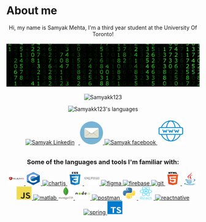 # About me


<p align="center">
  Hi, my name is Samyak Mehta, I'm a third year student at the University Of Toronto!
  <br/>
  <br/>

  <img src="https://github.com/Samyakk123/Samyakk123/blob/main/icons/introGif.gif">
</p>


<p align="center">
  <img align="center" alt="Samyakk123" src="https://komarev.com/ghpvc/?username=Samyakk123"/>
</p>
<p align="center">
  <img alt="Samyakk123's languages" src="https://github-readme-stats.vercel.app/api/top-langs/?username=Samyakk123&langs_count=6&layout=compact&theme=dark"/>


</p>

<p align="center">
  <a href="https://www.linkedin.com/in/samyak-mehta2/">
  <img style="margin:10px" alt="Samyak Linkedin" width="60px" src="https://raw.githubusercontent.com/peterthehan/peterthehan/master/assets/linkedin.svg" style="max-width:100%;">
  </a>

  <!-- Fix this one tmrw -->
  <a href="mailto:samyakmehta@mail.utoronto.ca">
    <img alt="Samyak Linkedin" width="60px" src="https://github.com/Samyakk123/Samyakk123/blob/main/icons/mail.png" style="max-width:100%;">
  </a>
  <a href="https://www.facebook.com/samyak.mt/">
    <img alt="Samyak facebook" width="60px" src="https://github.com/peterthehan/peterthehan/blob/master/assets/facebook.svg" style="max-width:100%;">
  </a>

  <a href="https://samyakmehta.me/">
    <img align="centre" alt="Samyak facebook" width="70px" height="70px" src="https://github.com/Samyakk123/Samyakk123/blob/main/icons/website.png" style="max-width:100%;">
  </a>
</p>





<h3 align="center">Some of the languages and tools I'm familiar with:</h3>
<p align="center"> <a href="https://angular.io" target="_blank"> <img src="https://raw.githubusercontent.com/devicons/devicon/master/icons/angularjs/angularjs-original-wordmark.svg" alt="angularjs" width="40" height="35"/> </a> <a href="https://www.cprogramming.com/" target="_blank"> <img src="https://raw.githubusercontent.com/devicons/devicon/master/icons/c/c-original.svg" alt="c" width="40" height="35"/> </a> <a href="https://www.chartjs.org" target="_blank"> <img src="https://www.chartjs.org/media/logo-title.svg" alt="chartjs" width="40" height="35"/> </a> <a href="https://www.w3schools.com/css/" target="_blank"> <img src="https://raw.githubusercontent.com/devicons/devicon/master/icons/css3/css3-original-wordmark.svg" alt="css3" width="40" height="35"/> </a> <a href="https://expressjs.com" target="_blank"> <img src="https://raw.githubusercontent.com/devicons/devicon/master/icons/express/express-original-wordmark.svg" alt="express" width="40" height="35"/> </a> <a href="https://www.figma.com/" target="_blank"> <img src="https://www.vectorlogo.zone/logos/figma/figma-icon.svg" alt="figma" width="40" height="35"/> </a> <a href="https://firebase.google.com/" target="_blank"> <img src="https://www.vectorlogo.zone/logos/firebase/firebase-icon.svg" alt="firebase" width="40" height="35"/> </a> <a href="https://git-scm.com/" target="_blank"> <img src="https://www.vectorlogo.zone/logos/git-scm/git-scm-icon.svg" alt="git" width="40" height="35"/> </a> <a href="https://www.w3.org/html/" target="_blank"> <img src="https://raw.githubusercontent.com/devicons/devicon/master/icons/html5/html5-original-wordmark.svg" alt="html5" width="40" height="35"/> </a> <a href="https://www.java.com" target="_blank"> <img src="https://raw.githubusercontent.com/devicons/devicon/master/icons/java/java-original.svg" alt="java" width="40" height="35"/> </a> <a href="https://developer.mozilla.org/en-US/docs/Web/JavaScript" target="_blank"> <img src="https://raw.githubusercontent.com/devicons/devicon/master/icons/javascript/javascript-original.svg" alt="javascript" width="40" height="35"/> </a> <a href="https://www.mathworks.com/" target="_blank"> <img src="https://raw.githubusercontent.com/simple-icons/simple-icons/master/icons/mathworks.svg" alt="matlab" width="40" height="35"/> </a> <a href="https://www.mongodb.com/" target="_blank"> <img src="https://raw.githubusercontent.com/devicons/devicon/master/icons/mongodb/mongodb-original-wordmark.svg" alt="mongodb" width="40" height="35"/> </a> <a href="https://nodejs.org" target="_blank"> <img src="https://raw.githubusercontent.com/devicons/devicon/master/icons/nodejs/nodejs-original-wordmark.svg" alt="nodejs" width="40" height="35"/> </a> <a href="https://postman.com" target="_blank"> <img src="https://www.vectorlogo.zone/logos/getpostman/getpostman-icon.svg" alt="postman" width="40" height="35"/> </a> <a href="https://www.python.org" target="_blank"> <img src="https://raw.githubusercontent.com/devicons/devicon/master/icons/python/python-original.svg" alt="python" width="40" height="35"/> </a> <a href="https://reactjs.org/" target="_blank"> <img src="https://raw.githubusercontent.com/devicons/devicon/master/icons/react/react-original-wordmark.svg" alt="react" width="40" height="35"/> </a> <a href="https://reactnative.dev/" target="_blank"> <img src="https://reactnative.dev/img/header_logo.svg" alt="reactnative" width="40" height="35"/> </a> <a href="https://spring.io/" target="_blank"> <img src="https://www.vectorlogo.zone/logos/springio/springio-icon.svg" alt="spring" width="40" height="35"/> </a> <a href="https://www.typescriptlang.org/" target="_blank"> <img src="https://raw.githubusercontent.com/devicons/devicon/master/icons/typescript/typescript-original.svg" alt="typescript" width="40" height="35"/> </a> </p>

